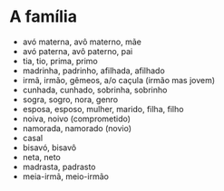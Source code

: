 # A família

* avó materna, avô materno, mãe
* avó paterna, avô paterno, pai
* tia, tio, prima, primo
* madrinha, padrinho, afilhada, afilhado
* irmã, irmão, gêmeos, a/o caçula (irmão mas jovem)
* cunhada, cunhado, sobrinha, sobrinho
* sogra, sogro, nora, genro
* esposa, esposo, mulher, marido, filha, filho
* noiva, noivo (comprometido)
* namorada, namorado (novio)
* casal
* bisavó, bisavô
* neta, neto
* madrasta, padrasto
* meia-irmã, meio-irmão
